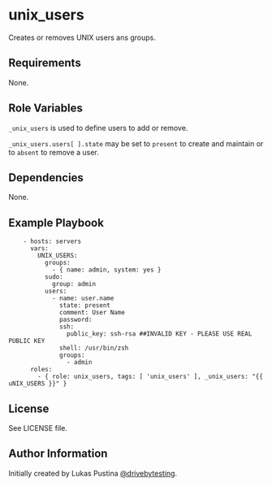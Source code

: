 unix_users
==========

Creates or removes UNIX users ans groups.

Requirements
------------

None.

Role Variables
--------------

`_unix_users` is used to define users to add or remove.

`_unix_users.users[ ].state` may be set to `present` to create and maintain or to `absent` to remove a user.

Dependencies
------------

None.

Example Playbook
----------------

```
    - hosts: servers
      vars:
        UNIX_USERS:
          groups:
            - { name: admin, system: yes }
          sudo:
            group: admin
          users:
            - name: user.name
              state: present
              comment: User Name
              password:
              ssh:
                public_key: ssh-rsa ##INVALID KEY - PLEASE USE REAL PUBLIC KEY
              shell: /usr/bin/zsh
              groups:
                - admin
      roles:
        - { role: unix_users, tags: [ 'unix_users' ], _unix_users: "{{ uNIX_USERS }}" }
```

License
-------

See LICENSE file.

Author Information
------------------

Initially created by Lukas Pustina [@drivebytesting](https://twitter.com/drivebytesting).

